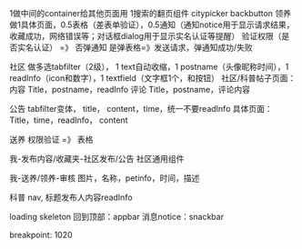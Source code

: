 1做中间的container给其他页面用 
1搜索的翻页组件
citypicker
backbutton
领养 做1具体页面，0.5表格（差表单验证），0.5通知（通知notice用于显示请求结果，收藏成功，网络错误等；对话框dialog用于显示实名认证等提醒）
验证权限（是否实名认证） =》 
否弹通知 
是弹表格=》发送请求，弹通知成功/失败

社区 做多选tabfilter（2级）， 1 text自动收缩，1 postname（头像昵称时间），1 readInfo（icon和数字），1 textfield（文字框1个，和按钮）
社区/科普帖子页面：
内容 Title，postname，readInfo
评论 Title，postname，评论内容

公告 tabfilter变体， title， content，time，统一不要readInfo
具体页面：Title，time，readInfo， content

送养 权限验证 =》 表格

我-发布内容/收藏夹-社区发布/公告 社区通用组件

我-送养/领养-审核 图片，名称，petinfo，时间，描述

科普 nav, 标题发布人内容readInfo

loading skeleton
回到顶部：appbar
消息notice：snackbar

breakpoint: 1020